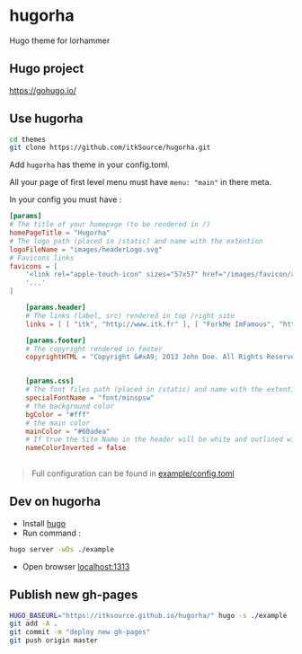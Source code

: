 # hugorha

Hugo theme for lorhammer

## Hugo project

https://gohugo.io/

## Use hugorha

```bash
cd themes
git clone https://github.com/itkSource/hugorha.git
```

Add `hugorha` has theme in your config.toml.

All your page of first level menu must have `menu: "main"` in there meta.

In your config you must have :

```toml
[params]
# The title of your homepage (to be rendered in /)
homePageTitle = "Hugorha"
# The logo path (placed in /static) and name with the extention
logoFileName = "images/headerLogo.svg"
# Favicons links
favicons = [
    '<link rel="apple-touch-icon" sizes="57x57" href="/images/favicon/apple-icon-57x57.png">',
    '...'
]

    [params.header]
    # The links (label, src) rendered in top /right site
    links = [ [ "itk", "http://www.itk.fr" ], [ "ForkMe ImFamous", "http://gitlab.com/itk.fr" ] ]

    [params.footer]
    # The copyright rendered in footer
    copyrightHTML = "Copyright &#xA9; 2013 John Doe. All Rights Reserved."


    [params.css]
    # The font files path (placed in /static) and name with the extention. Only need WOFF2 and WOFF format
    specialFontName = "font/minspsw"
    # the background color
    bgColor = "#fff"
    # the main color
    mainColor = "#60adea"
    # If true the Site Name in the header will be white and outlined with the main color
    nameColorInverted = false
    
```

> Full configuration can be found in [example/config.toml](https://github.com/itkSource/hugorha/blob/master/example/config.toml)

## Dev on hugorha

* Install [hugo](http://gohugo.io/overview/installing/)
* Run command :

```bash 
hugo server -wDs ./example
```

* Open browser [localhost:1313](http://localhost:1313/)

## Publish new gh-pages

```bash
HUGO_BASEURL="https://itksource.github.io/hugorha/" hugo -s ./example
git add -A .
git commit -m "deploy new gh-pages"
git push origin master
```